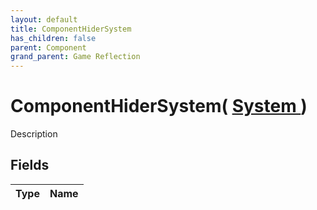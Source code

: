 ```yaml
---
layout: default
title: ComponentHiderSystem
has_children: false
parent: Component
grand_parent: Game Reflection
---
```

# ComponentHiderSystem( [ System ](/docs/game-reflection/components/system) )
Description 

## Fields

| Type | Name |
|:-------------|:--------------|

